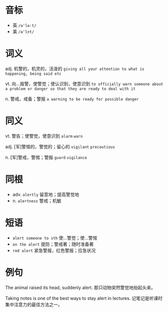 # 音标

- 英 `/ə'ləːt/`
- 美 `/ə'lɝt/`

# 词义

adj. 机警的，机灵的，活泼的
`giving all your attention to what is happening, being said etc`

vt. 向…报警，使警觉；使认识到，使意识到
`to officially warn someone about a problem or danger so that they are ready to deal with it`

n. 警戒，戒备；警报
`a warning to be ready for possible danger`

# 同义

vt. 警告；使警觉，使意识到
`alarm` `warn`

adj. [军]警惕的，警觉的；留心的
`vigilant` `precautious`

n. [军]警戒，警惕；警报
`guard` `vigilance`

# 同根

- adv. `alertly` 留意地；提高警觉地
- n. `alertness` 警戒；机敏

# 短语

- `alert someone to sth` 使...警觉；使...警惕
- `on the alert` 提防；警戒著；随时准备著
- `red alert` 紧急警报，红色警报；应急状况

# 例句

The animal raised its head, suddenly alert.
那只动物突然警觉地抬起头来。

Taking notes is one of the best ways to stay alert in lectures.
记笔记是听课时集中注意力的最佳方法之一。


